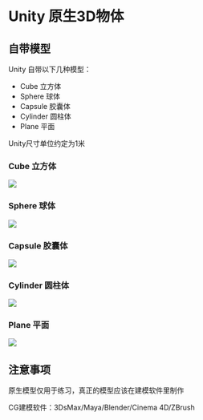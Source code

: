# Unity 原生3D物体

## 自带模型

Unity 自带以下几种模型：

- Cube 立方体
- Sphere 球体
- Capsule 胶囊体
- Cylinder 圆柱体
- Plane 平面

Unity尺寸单位约定为1米

### Cube 立方体

![](https://static.amekiri.com/images/2023-02-26_17-00.png)

### Sphere 球体

![](https://static.amekiri.com/images/2023-02-26_17-06.png)

### Capsule 胶囊体

![](https://static.amekiri.com/images/2023-02-26_17-08.png)

### Cylinder 圆柱体

![](https://static.amekiri.com/images/2023-02-26_17-09.png)

### Plane 平面

![](https://static.amekiri.com/images/2023-02-26_17-13.png)

## 注意事项

原生模型仅用于练习，真正的模型应该在建模软件里制作

CG建模软件：3DsMax/Maya/Blender/Cinema 4D/ZBrush